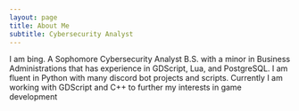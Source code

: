 ```yaml
---
layout: page
title: About Me
subtitle: Cybersecurity Analyst
---
```


I am bing. A Sophomore Cybersecurity Analyst B.S. with a minor in Business Administrations that has experience in GDScript, Lua, and PostgreSQL. 
I am fluent in Python with many discord bot projects and scripts. Currently I am working with GDScript and C++ to further my interests in game
development